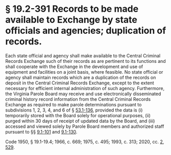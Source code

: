 # § 19.2-391 Records to be made available to Exchange by state officials and agencies; duplication of records.

<p>Each state official and agency shall make available to the Central Criminal Records Exchange such of their records as are pertinent to its functions and shall cooperate with the Exchange in the development and use of equipment and facilities on a joint basis, where feasible. No state official or agency shall maintain records which are a duplication of the records on deposit in the Central Criminal Records Exchange, except to the extent necessary for efficient internal administration of such agency. Furthermore, the Virginia Parole Board may receive and use electronically disseminated criminal history record information from the Central Criminal Records Exchange as required to make parole determinations pursuant to subdivisions 1, 2, 3, 4, and 6 of § <a href='/vacode/53.1-136/'>53.1-136</a>, provided the data is (i) temporarily stored with the Board solely for operational purposes, (ii) purged within 30 days of receipt of updated data by the Board, and (iii) accessed and viewed solely by Parole Board members and authorized staff pursuant to §§ <a href='/vacode/9.1-101/'>9.1-101</a> and <a href='/vacode/9.1-130/'>9.1-130</a>.</p><p>Code 1950, § 19.1-19.4; 1966, c. 669; 1975, c. 495; 1993, c. 313; 2020, cc. <a href='http://lis.virginia.gov/cgi-bin/legp604.exe?201+ful+CHAP0002'>2</a>, <a href='http://lis.virginia.gov/cgi-bin/legp604.exe?201+ful+CHAP0529'>529</a>.</p>